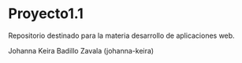 # Proyecto1.1
Repositorio destinado para la materia desarrollo de aplicaciones web. 


Johanna Keira Badillo Zavala (johanna-keira)
